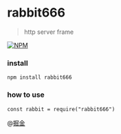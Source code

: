 # rabbit666
> http server frame

[![NPM](https://nodei.co/npm/rabbit666.png)](https://npmjs.org/package/rabbit666)

### install
```
npm install rabbit666
```

### how to use

```
const rabbit = require("rabbit666")
```

@[掘金](https://juejin.im/post/5b10e920e51d4506d936d2bf)
